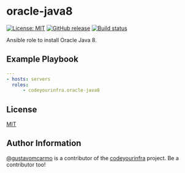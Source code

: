 # oracle-java8

[![License: MIT](https://img.shields.io/badge/License-MIT-yellow.svg)](https://opensource.org/licenses/MIT) [![GitHub release](https://img.shields.io/github/release/codeyourinfra/oracle-java8.svg)]() [![Build status](https://travis-ci.org/codeyourinfra/oracle-java8.svg?branch=master)](https://travis-ci.org/codeyourinfra/oracle-java8)

Ansible role to install Oracle Java 8.

## Example Playbook

```yml
---
- hosts: servers
  roles:
      - codeyourinfra.oracle-java8
```

## License

[MIT](https://opensource.org/licenses/MIT)

## Author Information

[@gustavomcarmo](https://github.com/gustavomcarmo) is a contributor of the [codeyourinfra](https://github.com/codeyourinfra/codeyourinfra) project. Be a contributor too!
